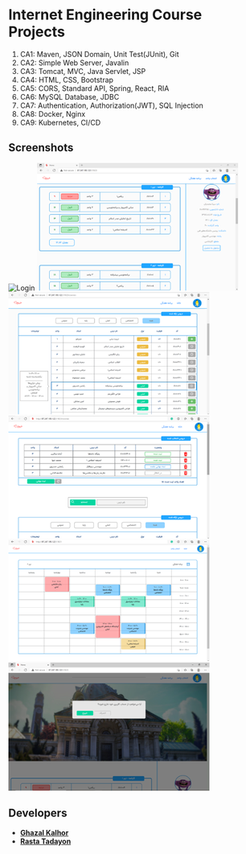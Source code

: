 # Internet Engineering Course Projects

1. CA1: Maven, JSON Domain, Unit Test(JUnit), Git
2. CA2: Simple Web Server, Javalin
3. CA3: Tomcat, MVC, Java Servlet, JSP
4. CA4: HTML, CSS, Bootstrap
5. CA5: CORS, Standard API, Spring, React, RIA
6. CA6: MySQL Database, JDBC
7. CA7: Authentication, Authorization(JWT), SQL Injection
8. CA8: Docker, Nginx
9. CA9: Kubernetes, CI/CD

## Screenshots

<img src="Screenshots/login.PNG" alt="Login" width="400"/>
<img src="Screenshots/reports.PNG" alt="Reports" width="400"/>
<img src="Screenshots/prerequisite.png" alt="Course List" width="400"/>
<img src="Screenshots/courses.png" alt="Selections" width="400"/>
<img src="Screenshots/schedule.png" alt="Schedule" width="400"/>
<img src="Screenshots/exit.PNG" alt="Exit" width="400"/>

## Developers

* [**Ghazal Kalhor**](https://github.com/kalhorghazal)
* [**Rasta Tadayon**](https://github.com/rastadayon)

